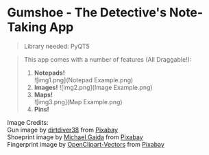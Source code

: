 # Gumshoe - The Detective's Note-Taking App

>Library needed: PyQT5

>This app comes with a number of features (All Draggable!):
>1. **Notepads!**  
![img1.png](Notepad Example.png)
>2. **Images!**
![img2.png](Image Example.png)
>3. **Maps!**  
![img3.png](Map Example.png)
>4. **Pins!**  

Image Credits:  
Gun image by <a href="https://pixabay.com/users/dirtdiver38-2109394/?utm_source=link-attribution&amp;utm_medium=referral&amp;utm_campaign=image&amp;utm_content=3149414">dirtdiver38</a> from <a href="https://pixabay.com/?utm_source=link-attribution&amp;utm_medium=referral&amp;utm_campaign=image&amp;utm_content=3149414">Pixabay</a>  
Shoeprint image by <a href="https://pixabay.com/users/michaelgaida-652234/?utm_source=link-attribution&amp;utm_medium=referral&amp;utm_campaign=image&amp;utm_content=3482282">Michael Gaida</a> from <a href="https://pixabay.com/?utm_source=link-attribution&amp;utm_medium=referral&amp;utm_campaign=image&amp;utm_content=3482282">Pixabay</a>  
Fingerprint image by <a href="https://pixabay.com/users/openclipart-vectors-30363/?utm_source=link-attribution&amp;utm_medium=referral&amp;utm_campaign=image&amp;utm_content=150159">OpenClipart-Vectors</a> from <a href="https://pixabay.com/?utm_source=link-attribution&amp;utm_medium=referral&amp;utm_campaign=image&amp;utm_content=150159">Pixabay</a>


